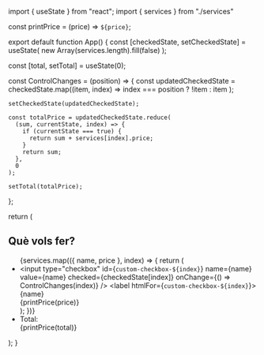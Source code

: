 import { useState } from "react";
import { services } from "./services"

<!--  -->
const printPrice = (price) => `${price}`;

export default function App() {
  const [checkedState, setCheckedState] = useState(
    new Array(services.length).fill(false)
  );

  const [total, setTotal] = useState(0);

  const ControlChanges = (position) => {
    const updatedCheckedState = checkedState.map((item, index) =>
      index === position ? !item : item
    );

    setCheckedState(updatedCheckedState);

    const totalPrice = updatedCheckedState.reduce(
      (sum, currentState, index) => {
        if (currentState === true) {
          return sum + services[index].price;
        }
        return sum;
      },
      0
    );

    setTotal(totalPrice);
  };

  return (
    <div className="App">
      <h2>Què vols fer?</h2>
      <ul className="services-list">
        {services.map(({ name, price }, index) => {
          return (
            <li key={index}>
              <div className="services-list-item">
                <div className="left-section">
                  <input
                    type="checkbox"
                    id={`custom-checkbox-${index}`}
                    name={name}
                    value={name}
                    checked={checkedState[index]}
                    onChange={() => ControlChanges(index)}
                  />
                  <label htmlFor={`custom-checkbox-${index}`}>{name}</label>
                </div>
                <div className="right-section">{printPrice(price)}</div>
              </div>
            </li>
          );
        })}
        <li>
          <div className="services-list-item">
            <div className="left-section">Total:</div>
            <div className="right-section">{printPrice(total)}</div>
          </div>
        </li>
      </ul>
    </div>
  );
}
